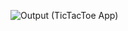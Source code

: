 ![Output (TicTacToe App)](https://github.com/user-attachments/assets/7fba1eb2-45ae-4be1-b407-9dc7bcdcefd6)
